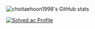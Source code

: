 ![choitaehoon1998's GitHub stats](https://github-readme-stats.vercel.app/api?username=choitaehoon1998&show_icons=true&theme=highcontrast)



[![Solved.ac Profile](http://mazassumnida.wtf/api/generate_badge?boj=hahhhha)](https://solved.ac/hahhhha)

